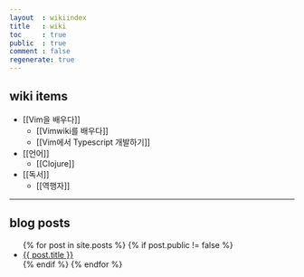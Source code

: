 ```yaml
---
layout  : wikiindex
title   : wiki
toc     : true
public  : true
comment : false
regenerate: true
---
```


## wiki items

  * [[Vim을 배우다]]
    * [[Vimwiki를 배우다]]
    * [[Vim에서 Typescript 개발하기]]
  * [[언어]]
    * [[Clojure]]
  * [[독서]]
    * [[역행자]] 

---

## blog posts
<div>
    <ul>
{% for post in site.posts %}
    {% if post.public != false %}
        <li>
            <a class="post-link" href="{{ post.url | prepend: site.baseurl }}">
                {{ post.title }}
            </a>
        </li>
    {% endif %}
{% endfor %}
    </ul>
</div>

